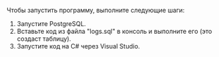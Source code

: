 Чтобы запустить программу, выполните следующие шаги:

1. Запустите PostgreSQL.
2. Вставьте код из файла "logs.sql" в консоль и выполните его (это создаст таблицу).
3. Запустите код на C# через Visual Studio.
